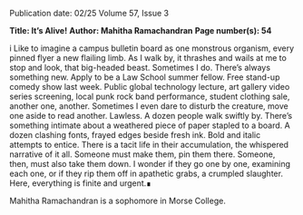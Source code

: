 Publication date: 02/25
Volume 57, Issue 3

**Title: It’s Alive!**
**Author: Mahitha Ramachandran**
**Page number(s): 54**

i Like to imagine a campus bulletin 
board as one monstrous organism, every 
pinned flyer a new flailing limb. As I walk 
by, it thrashes and wails at me to stop and 
look, that big-headed beast. Sometimes I 
do. There’s always something new. Apply 
to be a Law School summer fellow. Free 
stand-up comedy show last week. Public 
global technology lecture, art gallery video 
series screening, local punk rock band 
performance, 
student clothing sale, 
another one, another. 
Sometimes I even dare to 
disturb the creature, move one 
aside to read another. Lawless. A 
dozen people walk swiftly by. 
There’s something intimate about 
a weathered piece of paper stapled to a 
board. A dozen clashing fonts, frayed 
edges beside fresh ink. Bold and italic 
attempts to entice. There is a tacit life 
in their accumulation, the whispered 
narrative of it all. Someone must make 
them, pin them there. Someone, then, 
must also take them down. I wonder if 
they go one by one, examining each one, 
or if they rip them off in apathetic grabs, 
a crumpled slaughter. Here, everything 
is finite and urgent.∎

Mahitha Ramachandran is a 
sophomore in Morse College.